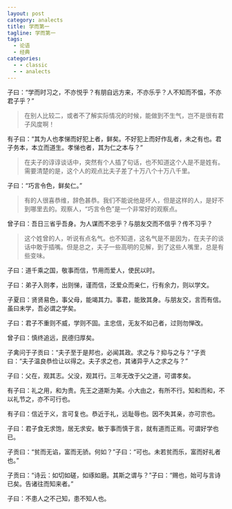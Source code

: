 ```yaml
---
layout: post
category: analects
title: 学而第一
tagline: 学而第一
tags:
  - 论语
  - 经典
categories:
  - - classic
  - - analects
---
```




子曰：“学而时习之，不亦悦乎？有朋自远方来，不亦乐乎？人不知而不愠，不亦君子乎？”

> 在别人比较二，或者不了解实际情况的时候，能做到不生气，岂不是很有君子风度啊！

有子曰：“其为人也孝悌而好犯上者，鲜矣。不好犯上而好作乱者，未之有也。君子务本，本立而道生。孝悌也者，其为仁之本与？”

> 在夫子的谆谆谈话中，突然有个人插了句话，也不知道这个人是不是姓有。需要清楚的是，这个人的观点比夫子差了十万八个十万八千里。

子曰：“巧言令色，鲜矣仁。”

> 有的人很喜恭维，辞色甚恭。我们不能说他是坏人，但是这样的人，是好不到哪里去的。观察人，“巧言令色”是一个非常好的观察点。

曾子曰：吾日三省乎吾身。为人谋而不忠乎？与朋友交而不信乎？传不习乎？

> 这个姓曾的人，听说有点名气。也不知道，这名气是不是因为，在夫子的谈话中敢于插嘴。但是总之，夫子一些高明的见解，到了这些人嘴里，总是有些变味。

子曰：道千乘之国，敬事而信，节用而爱人，使民以时。

子曰：弟子入则孝，出则悌，谨而信，泛爱众而亲仁，行有余力，则以学文。

子夏曰：贤贤易色，事父母，能竭其力。事君，能致其身。与朋友交，言而有信。虽曰未学，吾必谓之学矣。

子曰：君子不重则不威，学则不固。主忠信，无友不如己者，过则勿惮改。

曾子曰：慎终追远，民德归厚矣。

子禽问于子贡曰：“夫子至于是邦也，必闻其政。求之与？抑与之与？”子贡曰：“夫子温良恭俭让以得之。夫子求之也，其诸异乎人之求之与？”

子曰：父在，观其志。父没，观其行。三年无改于父之道，可谓孝矣。

有子曰：礼之用，和为贵。先王之道斯为美。小大由之，有所不行。知和而和，不以礼节之，亦不可行也。

有子曰：信近于义，言可复也。恭近于礼，远耻辱也。因不失其亲，亦可宗也。

子曰：君子食无求饱，居无求安。敏于事而慎于言，就有道而正焉。可谓好学也已。

子贡曰：“贫而无谄，富而无骄。何如？”子曰：“可也。未若贫而乐，富而好礼者也。”

子贡曰：“诗云：如切如磋，如琢如磨。其斯之谓与？”子曰：“赐也，始可与言诗已矣。告诸往而知来者。”

子曰：不患人之不己知，患不知人也。
